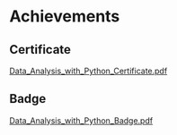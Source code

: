 

# Achievements
## Certificate
[Data_Analysis_with_Python_Certificate.pdf](https://prod-files-secure.s3.us-west-2.amazonaws.com/03e82b26-cccb-4906-bb56-adabcbdc0655/1aa3a050-2338-4a85-85d5-899bad17a31c/Data_Analysis_with_Python_Certificate.pdf?X-Amz-Algorithm=AWS4-HMAC-SHA256&X-Amz-Content-Sha256=UNSIGNED-PAYLOAD&X-Amz-Credential=ASIAZI2LB4665MQMCFN4%2F20250131%2Fus-west-2%2Fs3%2Faws4_request&X-Amz-Date=20250131T101507Z&X-Amz-Expires=3600&X-Amz-Security-Token=IQoJb3JpZ2luX2VjELL%2F%2F%2F%2F%2F%2F%2F%2F%2F%2FwEaCXVzLXdlc3QtMiJHMEUCIGTq9R%2By7oiGx3WZXshWeWqntwZf%2FfwoghH%2F04c4eeSrAiEAloqudhMe9NhZudfRe8f4ISJuJs1dYu8jEAVZ43TNKckqiAQIu%2F%2F%2F%2F%2F%2F%2F%2F%2F%2F%2FARAAGgw2Mzc0MjMxODM4MDUiDA4a%2BypPKbsrcs4BVSrcA3yABDCQVl2HF9BxV2xINBQ%2Bvg1AS5izC5HXtnuPZ%2FnrdpwtoJTvrVjPObrdyuj%2Bpg7Z30gMBkzT2FOE5BvcWvbe%2BFW1q6JXTmnpMVd6nYxaAXP7TyotJoZYSm%2B5%2F7r3SjrnIpUEa2RtzPnxeLHioaKc7F6xDcz4mzqY%2B%2BBgaRWXPUSEgn4upIw4SxPEj%2BLmTZUD5cjo0aUTnB3oAmHpS2xia3MuBQ64LKe8i%2FvNdm2j%2F7oXnwcfNu6gVhWICqkeZ8pxDOi%2BZFVBFOZYSRYmIYsFbBdgFpvWDbpdiDrqIKtHdbtjjUQMI1gjeUzKvWYRcFjhKtnIeKpWxipQsxHG9xne%2BVLAAzZ4euAR6WWCPTNw7BqNSLQayPayiOybMHux7u8MBmt58cuTkLLZHbBOIGSb%2F9B6OjgrIAt94gsern6Ae%2Br04UYxx%2FYbx%2BnoyXX3oiZe056pnNCCFvto2q%2FLbODenapE%2BpeOoEKoWS9Ad9N6SHAi0bRoBD40H1eA%2FFBfuJppE6GvyJWyzhgWDWLQ8f2Z09i9QjSsbVx90FtLpfJvR6iRP7oSwadtwV%2FwUiaxzU4R0Dv%2BY1GuD8by2LfO7et8pbVw0vRRH%2BSzOznqsSUkJBIfizDXRiK6T5ZvMOi38rwGOqUB1Lvg0%2FvZgx3XodaYrxF4%2BDWHWR6mJGK%2BMmpsnH4HyC4VHQotQHTvNftymOiMgUbOIKcN%2FWU829U3P0812Sfo5o0ie2GoyeRIbpIQF8wdC47WDBh7xgTOmO9ROUFTsA0%2BEIWoSvr7ViBM0X9B3MtiTEFQx5sOHIVrF7%2B%2BV027XC7b2IE3jFVt9wq4Uy8qd%2BxtdP6b%2F6VdYzZBdR0b2hXNl7GvWGyP&X-Amz-Signature=a231388b8b5365b0cfbc51d4b11f7b1cee4bec38a67dd1dbb8d3fe8b7addcf20&X-Amz-SignedHeaders=host&x-id=GetObject)
## Badge
[Data_Analysis_with_Python_Badge.pdf](https://prod-files-secure.s3.us-west-2.amazonaws.com/03e82b26-cccb-4906-bb56-adabcbdc0655/4fa9bcf8-b584-40dd-8775-c0bfadf6a6f0/Data_Analysis_with_Python_Badge.pdf?X-Amz-Algorithm=AWS4-HMAC-SHA256&X-Amz-Content-Sha256=UNSIGNED-PAYLOAD&X-Amz-Credential=ASIAZI2LB4665MQMCFN4%2F20250131%2Fus-west-2%2Fs3%2Faws4_request&X-Amz-Date=20250131T101507Z&X-Amz-Expires=3600&X-Amz-Security-Token=IQoJb3JpZ2luX2VjELL%2F%2F%2F%2F%2F%2F%2F%2F%2F%2FwEaCXVzLXdlc3QtMiJHMEUCIGTq9R%2By7oiGx3WZXshWeWqntwZf%2FfwoghH%2F04c4eeSrAiEAloqudhMe9NhZudfRe8f4ISJuJs1dYu8jEAVZ43TNKckqiAQIu%2F%2F%2F%2F%2F%2F%2F%2F%2F%2F%2FARAAGgw2Mzc0MjMxODM4MDUiDA4a%2BypPKbsrcs4BVSrcA3yABDCQVl2HF9BxV2xINBQ%2Bvg1AS5izC5HXtnuPZ%2FnrdpwtoJTvrVjPObrdyuj%2Bpg7Z30gMBkzT2FOE5BvcWvbe%2BFW1q6JXTmnpMVd6nYxaAXP7TyotJoZYSm%2B5%2F7r3SjrnIpUEa2RtzPnxeLHioaKc7F6xDcz4mzqY%2B%2BBgaRWXPUSEgn4upIw4SxPEj%2BLmTZUD5cjo0aUTnB3oAmHpS2xia3MuBQ64LKe8i%2FvNdm2j%2F7oXnwcfNu6gVhWICqkeZ8pxDOi%2BZFVBFOZYSRYmIYsFbBdgFpvWDbpdiDrqIKtHdbtjjUQMI1gjeUzKvWYRcFjhKtnIeKpWxipQsxHG9xne%2BVLAAzZ4euAR6WWCPTNw7BqNSLQayPayiOybMHux7u8MBmt58cuTkLLZHbBOIGSb%2F9B6OjgrIAt94gsern6Ae%2Br04UYxx%2FYbx%2BnoyXX3oiZe056pnNCCFvto2q%2FLbODenapE%2BpeOoEKoWS9Ad9N6SHAi0bRoBD40H1eA%2FFBfuJppE6GvyJWyzhgWDWLQ8f2Z09i9QjSsbVx90FtLpfJvR6iRP7oSwadtwV%2FwUiaxzU4R0Dv%2BY1GuD8by2LfO7et8pbVw0vRRH%2BSzOznqsSUkJBIfizDXRiK6T5ZvMOi38rwGOqUB1Lvg0%2FvZgx3XodaYrxF4%2BDWHWR6mJGK%2BMmpsnH4HyC4VHQotQHTvNftymOiMgUbOIKcN%2FWU829U3P0812Sfo5o0ie2GoyeRIbpIQF8wdC47WDBh7xgTOmO9ROUFTsA0%2BEIWoSvr7ViBM0X9B3MtiTEFQx5sOHIVrF7%2B%2BV027XC7b2IE3jFVt9wq4Uy8qd%2BxtdP6b%2F6VdYzZBdR0b2hXNl7GvWGyP&X-Amz-Signature=6db0687b58eb86844fd0efd874257cd6498a8651ccf6917bbe74d401ea86bdcd&X-Amz-SignedHeaders=host&x-id=GetObject)
